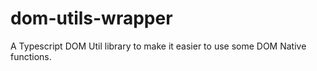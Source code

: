 # dom-utils-wrapper
A Typescript DOM Util library to make it easier to use some DOM Native functions.  
